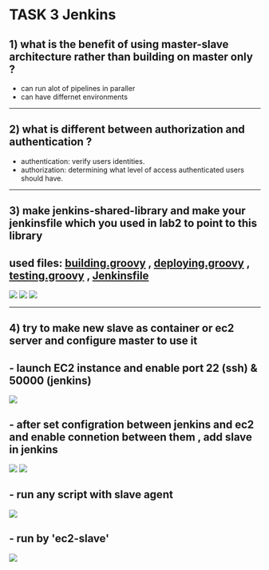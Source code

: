# TASK 3 Jenkins

## 1) what is the benefit of using master-slave architecture rather than building on master only ?
- can run alot of pipelines in paraller 
- can have differnet environments

----------------------------------------------------------
## 2) what is different between authorization and authentication ?
- authentication: verify users identities.
- authorization:  determining what level of access authenticated users should have.

----------------------------------------------------------
## 3) make jenkins-shared-library and make your jenkinsfile which you used in lab2 to point to this library
## used files: [building.groovy](https://github.com/IbrahimmAdel/DevOps_sprints/blob/main/jenkins/task%203/vars/building.groovy) , [deploying.groovy](https://github.com/IbrahimmAdel/DevOps_sprints/blob/main/jenkins/task%203/vars/deploying.groovy) , [testing.groovy](https://github.com/IbrahimmAdel/DevOps_sprints/blob/main/jenkins/task%203/vars/testing.groovy) , [Jenkinsfile](https://github.com/IbrahimmAdel/DevOps_sprints/blob/main/jenkins/task%203/Jenkinsfile) 
![](https://github.com/IbrahimmAdel/DevOps_sprints/blob/main/jenkins/task%203/screenshots/1.1.png)
![](https://github.com/IbrahimmAdel/DevOps_sprints/blob/main/jenkins/task%203/screenshots/1.2.png)
![](https://github.com/IbrahimmAdel/DevOps_sprints/blob/main/jenkins/task%203/screenshots/1.3.png)


----------------------------------------------------------
## 4) try to make new slave as container or ec2 server and configure master to use it
## - launch EC2 instance and enable port 22 (ssh) & 50000 (jenkins)
![](https://github.com/IbrahimmAdel/DevOps_sprints/blob/main/jenkins/task%203/screenshots/2.1.png)
## - after set configration between jenkins and ec2 and enable connetion between them , add slave in jenkins
![](https://github.com/IbrahimmAdel/DevOps_sprints/blob/main/jenkins/task%203/screenshots/2.2.png)
![](https://github.com/IbrahimmAdel/DevOps_sprints/blob/main/jenkins/task%203/screenshots/2.3.png)
## - run any script with slave agent
![](https://github.com/IbrahimmAdel/DevOps_sprints/blob/main/jenkins/task%203/screenshots/2.4.png)
## - run by 'ec2-slave'
![](https://github.com/IbrahimmAdel/DevOps_sprints/blob/main/jenkins/task%203/screenshots/2.5.png)


